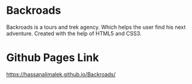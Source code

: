 # Backroads
Backroads is a tours and trek agency. Which helps the user find his next adventure. Created with the help of HTML5 and CSS3.

# Github Pages Link
https://hassanalimalek.github.io/Backroads/
